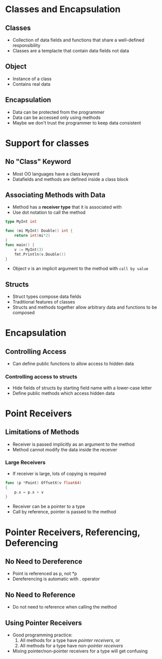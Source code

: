 # Classes and Encapsulation

## Classes
- Collection of data fields and functions that share a well-defined responsibility
- Classes are a templacte that contain data fields not data

## Object
- Instance of a class
- Contains real data

## Encapsulation
- Data can be protected from the programmer
- Data can be accessed only using methods
- Maybe we don't trust the programmer to keep data consistent

# Support for classes

## No "Class" Keyword
- Most OO languages have a class keyword
- Datafields and methods are defined inside a class block

## Associating Methods with Data
- Method has a **receiver type** that it is associated with
- Use dot notation to call the method
```go
type MyInt int

func (mi MyInt) Double() int {
    return int(mi*2)
}
func main() {
    v := MyInt(3)
    fmt.Println(v.Double())
}
```
- Object v is an implicit argument to the method with `call by value`

## Structs
- Struct types compose data fields
- Traditional features of classes
- Structs and methods together allow arbitrary data and functions to be composed

# Encapsulation

## Controlling Access
- Can define public functions to allow access to hidden data

### Controlling access to structs
- Hide fields of structs by starting field name with a lower-case letter
- Define public methods which access hidden data

# Point Receivers

## Limitations of Methods
- Receiver is passed implicitly as an argument to the method
- Method cannot modify the data inside the receiver

### Large Receivers
- If receiver is large, lots of copying is required

```go
func (p *Point) OffsetX(v float64)
{
    p.x = p.x + v
}
```
- Receiver can be a pointer to a type
- Call by reference, pointer is passed to the method

# Pointer Receivers, Referencing, Deferencing

## No Need to Dereference
- Point is referenced as p, not *p
- Dereferencing is automatic with . operator

## No Need to Reference
- Do not need to reference when calling the method

## Using Pointer Receivers
- Good programming practice:
    1. All methods for a type have *pointer receivers*, or
    2. All methods for a type have *non-pointer receivers*
- Mixing pointer/non-pointer receivers for a type will get confusing